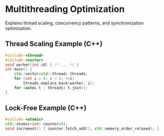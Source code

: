 # Multithreading Optimization

Explains thread scaling, concurrency patterns, and synchronization optimization.

## Thread Scaling Example (C++)
```cpp
#include <thread>
#include <vector>
void worker(int id) { /* ... */ }
int main() {
    std::vector<std::thread> threads;
    for (int i = 0; i < 4; ++i)
        threads.emplace_back(worker, i);
    for (auto& t : threads) t.join();
}
```

## Lock-Free Example (C++)
```cpp
#include <atomic>
std::atomic<int> counter{0};
void increment() { counter.fetch_add(1, std::memory_order_relaxed); }
```
